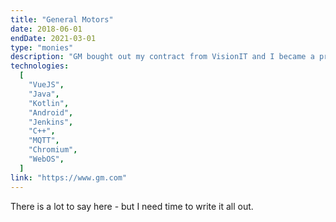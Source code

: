 ```yaml
---
title: "General Motors"
date: 2018-06-01
endDate: 2021-03-01
type: "monies"
description: "GM bought out my contract from VisionIT and I became a proper employee there. I worked in the In-Vehicle Applications team, and then with the Infotainment Team in Engineering / Product Development."
technologies:
  [
    "VueJS",
    "Java",
    "Kotlin",
    "Android",
    "Jenkins",
    "C++",
    "MQTT",
    "Chromium",
    "WebOS",
  ]
link: "https://www.gm.com"
---
```


There is a lot to say here - but I need time to write it all out.
